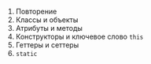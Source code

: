 1. Повторение
1. Классы и объекты
1. Атрибуты и методы
1. Конструкторы и ключевое слово `this`
1. Геттеры и сеттеры
1. `static`
